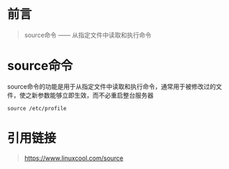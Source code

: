 # 前言

> source命令 —— 从指定文件中读取和执行命令

# source命令

source命令的功能是用于从指定文件中读取和执行命令，通常用于被修改过的文件，使之新参数能够立即生效，而不必重启整台服务器

```shell
source /etc/profile
```

# 引用链接

> https://www.linuxcool.com/source

